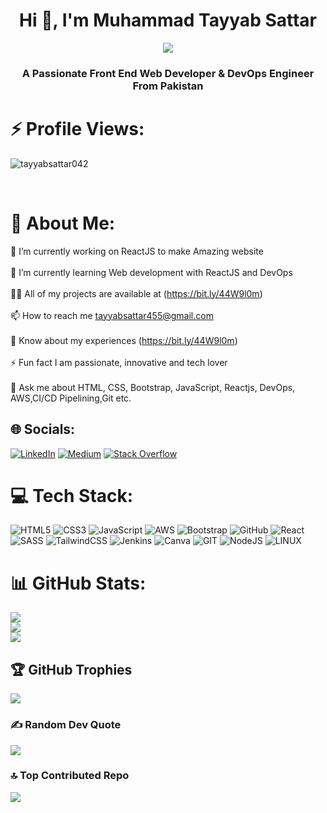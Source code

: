 <h1 align="center">Hi 👋, I'm Muhammad Tayyab Sattar</h1>
<div align="center"> <img src="https://media.licdn.com/dms/image/D4D16AQH0zCFwWeQOew/profile-displaybackgroundimage-shrink_350_1400/0/1694860794243?e=1700092800&v=beta&t=BM4JxiWBJsp9am8RMWCmBuLk55bB4gCFXsODNov1MN8"> </div>

<h3 align="center">A Passionate Front End Web Developer & DevOps Engineer From Pakistan</h3>

# ⚡️ Profile Views:
<p align="left"> <img src="https://komarev.com/ghpvc/?username=tayyabsattar042&label=Profile%20views&color=0e75b6&style=flat" alt="tayyabsattar042" /> </p>
<br>

# 💫 About Me:
🔭 I’m currently working on ReactJS to make Amazing website<br><br>🌱 I’m currently learning Web development with ReactJS and DevOps<br><br>👨‍💻 All of my projects are available at (https://bit.ly/44W9l0m)<br><br>📫 How to reach me tayyabsattar455@gmail.com<br><br>📄 Know about my experiences (https://bit.ly/44W9l0m)<br><br>⚡ Fun fact I am passionate, innovative and tech lover<br><br>💬 Ask me about HTML, CSS, Bootstrap, JavaScript, Reactjs, DevOps, AWS,CI/CD Pipelining,Git etc.
<br>

## 🌐 Socials:
[![LinkedIn](https://img.shields.io/badge/LinkedIn-%230077B5.svg?logo=linkedin&logoColor=white)](https://linkedin.com/in/mtayyabsattar) [![Medium](https://img.shields.io/badge/Medium-12100E?logo=medium&logoColor=white)](https://medium.com/@tayyabsattar423) [![Stack Overflow](https://img.shields.io/badge/-Stackoverflow-FE7A16?logo=stack-overflow&logoColor=white)](https://stackoverflow.com/users/21640020) 
<br>

# 💻 Tech Stack:
![HTML5](https://img.shields.io/badge/html5-%23E34F26.svg?style=for-the-badge&logo=html5&logoColor=white) ![CSS3](https://img.shields.io/badge/css3-%231572B6.svg?style=for-the-badge&logo=css3&logoColor=white) ![JavaScript](https://img.shields.io/badge/javascript-%23323330.svg?style=for-the-badge&logo=javascript&logoColor=%23F7DF1E) ![AWS](https://img.shields.io/badge/AWS-%23FF9900.svg?style=for-the-badge&logo=amazon-aws&logoColor=white) ![Bootstrap](https://img.shields.io/badge/bootstrap-%23563D7C.svg?style=for-the-badge&logo=bootstrap&logoColor=white) ![GitHub](https://img.shields.io/badge/GitHub-%23121011.svg?style=for-the-badge&logo=github&logoColor=white) ![React](https://img.shields.io/badge/react-%2320232a.svg?style=for-the-badge&logo=react&logoColor=%2361DAFB) ![SASS](https://img.shields.io/badge/SASS-hotpink.svg?style=for-the-badge&logo=SASS&logoColor=white) ![TailwindCSS](https://img.shields.io/badge/tailwindcss-%2338B2AC.svg?style=for-the-badge&logo=tailwind-css&logoColor=white) ![Jenkins](https://img.shields.io/badge/jenkins-%232C5263.svg?style=for-the-badge&logo=jenkins&logoColor=white) ![Canva](https://img.shields.io/badge/Canva-%2300C4CC.svg?style=for-the-badge&logo=Canva&logoColor=white) ![GIT](https://img.shields.io/badge/Git-fc6d26?style=for-the-badge&logo=git&logoColor=white) ![NodeJS](https://img.shields.io/badge/node.js-6DA55F?style=for-the-badge&logo=node.js&logoColor=white) ![LINUX](https://img.shields.io/badge/Linux-FCC624?style=for-the-badge&logo=linux&logoColor=black)
<br>

# 📊 GitHub Stats:
![](https://github-readme-stats.vercel.app/api?username=tayyabsattar042&theme=dracula&hide_border=false&include_all_commits=false&count_private=false)<br/>
![](https://github-readme-streak-stats.herokuapp.com/?user=tayyabsattar042&theme=dracula&hide_border=false)<br/>
![](https://github-readme-stats.vercel.app/api/top-langs/?username=tayyabsattar042&theme=dracula&hide_border=false&include_all_commits=false&count_private=false&layout=compact)
<br>

## 🏆 GitHub Trophies
![](https://github-profile-trophy.vercel.app/?username=tayyabsattar042&theme=monokai&no-frame=false&no-bg=false&margin-w=4)
<br>

### ✍️ Random Dev Quote
![](https://quotes-github-readme.vercel.app/api?type=horizontal&theme=merko)
<br>

### 🔝 Top Contributed Repo
![](https://github-contributor-stats.vercel.app/api?username=tayyabsattar042&limit=5&theme=gruvbox&combine_all_yearly_contributions=true)
<br>

<!-- Proudly created with GPRM ( https://gprm.itsvg.in ) -->
